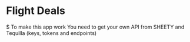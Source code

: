 # Flight Deals
 
$ To make this app work You need to get your own API from SHEETY and Tequilla (keys, tokens and endpoints)

